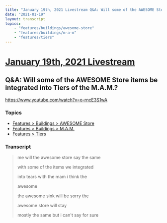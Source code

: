 ```yaml
---
title: "January 19th, 2021 Livestream Q&A: Will some of the AWESOME Store items be integrated into Tiers of the M.A.M.?"
date: "2021-01-19"
layout: transcript
topics:
    - "features/buildings/awesome-store"
    - "features/buildings/m-a-m"
    - "features/tiers"
---
```

# [January 19th, 2021 Livestream](../2021-01-19.md)
## Q&A: Will some of the AWESOME Store items be integrated into Tiers of the M.A.M.?
https://www.youtube.com/watch?v=o-rncE3S1wA

### Topics
* [Features > Buildings > AWESOME Store](../topics/features/buildings/awesome-store.md)
* [Features > Buildings > M.A.M.](../topics/features/buildings/m-a-m.md)
* [Features > Tiers](../topics/features/tiers.md)

### Transcript

> me will the awesome store say the same
>
> with some of the items we integrated
>
> into tears with the mam i think the
>
> awesome
>
> the awesome sink will be sorry the
>
> awesome store will stay
>
> mostly the same but i can't say for sure
